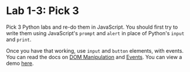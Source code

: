 


# Lab 1-3: Pick 3

Pick 3 Python labs and re-do them in JavaScript. You should first try to write them using JavaScript's `prompt` and `alert` in place of Python's `input` and `print`.

Once you have that working, use `input` and `button` elements, with events. You can read the docs on [DOM Manipulation](../docs/09%20-%20DOM%20Manipulation.md) and [Events](../docs/10%20-%20Events.md). You can view a demo [here](https://codepen.io/flux2341/pen/rJpBXe?editors=1010).






